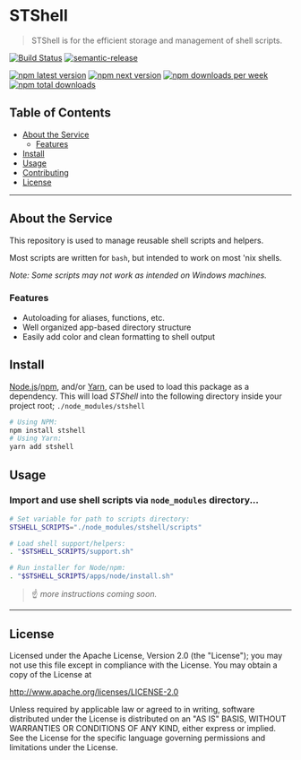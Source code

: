 # STShell

> STShell is for the efficient storage and management of shell scripts.

[![Build Status](https://travis-ci.org/seantrane/stshell.svg?branch=master)](https://travis-ci.org/seantrane/stshell) [![semantic-release](https://img.shields.io/badge/%20%20%F0%9F%93%A6%F0%9F%9A%80-semantic--release-e10079.svg)](https://github.com/semantic-release/semantic-release)

[![npm latest version](https://img.shields.io/npm/v/stshell/latest.svg)](https://www.npmjs.com/package/stshell) [![npm next version](https://img.shields.io/npm/v/stshell/next.svg)](https://www.npmjs.com/package/stshell) [![npm downloads per week](https://img.shields.io/npm/dw/stshell.svg)](https://www.npmjs.com/package/stshell) [![npm total downloads](https://img.shields.io/npm/dt/stshell.svg)](https://www.npmjs.com/package/stshell)

## Table of Contents

- [About the Service](#about)
  - [Features](#features)
- [Install](#install)
- [Usage](#usage)
- [Contributing](CONTRIBUTING.md)
- [License](#license)

---

## About the Service <a id="about"></a>

This repository is used to manage reusable shell scripts and helpers.

Most scripts are written for `bash`, but intended to work on most 'nix shells.

*Note: Some scripts may not work as intended on Windows machines.*

### Features <a id="features"></a>

- Autoloading for aliases, functions, etc.
- Well organized app-based directory structure
- Easily add color and clean formatting to shell output

## Install <a id="install"></a>

[Node.js](https://nodejs.org/)/[npm](https://www.npmjs.com/), and/or [Yarn](https://yarnpkg.com/),
can be used to load this package as a dependency. This will load _STShell_ into
the following directory inside your project root; `./node_modules/stshell`

```bash
# Using NPM:
npm install stshell
# Using Yarn:
yarn add stshell
```

## Usage <a id="usage"></a>

### Import and use shell scripts via `node_modules` directory...
```bash
# Set variable for path to scripts directory:
STSHELL_SCRIPTS="./node_modules/stshell/scripts"

# Load shell support/helpers:
. "$STSHELL_SCRIPTS/support.sh"

# Run installer for Node/npm:
. "$STSHELL_SCRIPTS/apps/node/install.sh"
```

> :point_up: _more instructions coming soon._

---

## License <a id="license"></a>

Licensed under the Apache License, Version 2.0 (the "License");
you may not use this file except in compliance with the License.
You may obtain a copy of the License at

http://www.apache.org/licenses/LICENSE-2.0

Unless required by applicable law or agreed to in writing, software
distributed under the License is distributed on an "AS IS" BASIS,
WITHOUT WARRANTIES OR CONDITIONS OF ANY KIND, either express or implied.
See the License for the specific language governing permissions and
limitations under the License.
